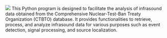 ![](https://github.com/arthursmacedo/pegadias/logo/pegadias.png)
This Python program is designed to facilitate the analysis of infrasound data obtained from the Comprehensive Nuclear-Test-Ban Treaty Organization (CTBTO) database. It provides functionalities to retrieve, process, and analyze infrasound data for various purposes such as event detection, signal processing, and source localization.
